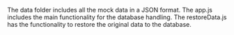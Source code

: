 The data folder includes all the mock data in a JSON format.
The app.js includes the main functionality for the database handling.
The restoreData.js has the functionality to restore the original data to the database.
